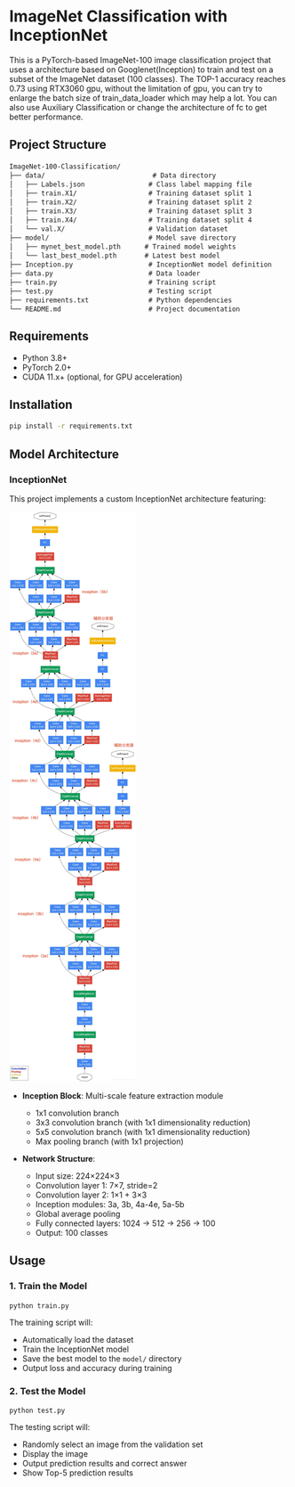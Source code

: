 # ImageNet Classification with InceptionNet

This is a PyTorch-based ImageNet-100 image classification project that uses a architecture based on Googlenet(Inception) to train and test on a subset of the ImageNet dataset (100 classes). The TOP-1 accuracy reaches 0.73 using RTX3060 gpu, without the limitation of gpu, you can try to enlarge the batch size of train_data_loader which may help a lot. You can also use Auxiliary Classification or change the architecture of fc to get better performance. 

## Project Structure

```
ImageNet-100-Classification/
├── data/                           # Data directory
│   ├── Labels.json                # Class label mapping file
│   ├── train.X1/                  # Training dataset split 1
│   ├── train.X2/                  # Training dataset split 2
│   ├── train.X3/                  # Training dataset split 3
│   ├── train.X4/                  # Training dataset split 4
│   └── val.X/                     # Validation dataset
├── model/                         # Model save directory
│   ├── mynet_best_model.pth      # Trained model weights
│   └── last_best_model.pth       # Latest best model
├── Inception.py                   # InceptionNet model definition
├── data.py                        # Data loader
├── train.py                       # Training script
├── test.py                        # Testing script
├── requirements.txt               # Python dependencies
└── README.md                      # Project documentation
```

## Requirements

- Python 3.8+
- PyTorch 2.0+
- CUDA 11.x+ (optional, for GPU acceleration)

## Installation

```bash
pip install -r requirements.txt
```

## Model Architecture

### InceptionNet
This project implements a custom InceptionNet architecture featuring:

![InceptionNet Architecture](googlenet_inception.png)

- **Inception Block**: Multi-scale feature extraction module
  - 1x1 convolution branch
  - 3x3 convolution branch (with 1x1 dimensionality reduction)
  - 5x5 convolution branch (with 1x1 dimensionality reduction)
  - Max pooling branch (with 1x1 projection)

- **Network Structure**:
  - Input size: 224×224×3
  - Convolution layer 1: 7×7, stride=2
  - Convolution layer 2: 1×1 + 3×3
  - Inception modules: 3a, 3b, 4a-4e, 5a-5b
  - Global average pooling
  - Fully connected layers: 1024 → 512 → 256 → 100
  - Output: 100 classes

## Usage

### 1. Train the Model

```
python train.py
```

The training script will:
- Automatically load the dataset
- Train the InceptionNet model
- Save the best model to the `model/` directory
- Output loss and accuracy during training

### 2. Test the Model

```
python test.py
```

The testing script will:
- Randomly select an image from the validation set
- Display the image
- Output prediction results and correct answer
- Show Top-5 prediction results